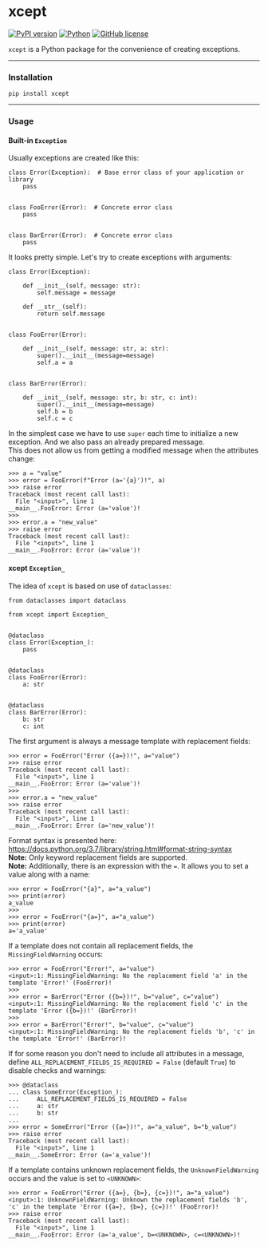 # xcept

[![PyPI version](https://badge.fury.io/py/xcept.svg)](https://badge.fury.io/py/xcept)
[![Python](https://img.shields.io/badge/python-3.7%2B-blue)](https://www.python.org)
[![GitHub license](https://img.shields.io/github/license/Abstract-X/xcept)](https://github.com/Abstract-X/xcept/blob/main/LICENSE)

`xcept` is a Python package for the convenience of creating exceptions.

---

### Installation

```commandline
pip install xcept
```

---

### Usage

#### Built-in `Exception`

Usually exceptions are created like this:

```python3
class Error(Exception):  # Base error class of your application or library
    pass


class FooError(Error):  # Concrete error class
    pass


class BarError(Error):  # Concrete error class
    pass
```

It looks pretty simple.
Let's try to create exceptions with arguments:

```python3
class Error(Exception):

    def __init__(self, message: str):
        self.message = message

    def __str__(self):
        return self.message


class FooError(Error):

    def __init__(self, message: str, a: str):
        super().__init__(message=message)
        self.a = a


class BarError(Error):

    def __init__(self, message: str, b: str, c: int):
        super().__init__(message=message)
        self.b = b
        self.c = c
```

In the simplest case we have to use `super` each time to initialize a new exception. And we also pass an already prepared message.  
This does not allow us from getting a modified message when the attributes change:

```python3
>>> a = "value"
>>> error = FooError(f"Error (a='{a}')!", a)
>>> raise error
Traceback (most recent call last):
  File "<input>", line 1
__main__.FooError: Error (a='value')!
>>> 
>>> error.a = "new_value"
>>> raise error
Traceback (most recent call last):
  File "<input>", line 1
__main__.FooError: Error (a='value')!
```

#### xcept `Exception_`

The idea of `xcept` is based on use of `dataclasses`:

```python3
from dataclasses import dataclass

from xcept import Exception_


@dataclass
class Error(Exception_):
    pass


@dataclass
class FooError(Error):
    a: str


@dataclass
class BarError(Error):
    b: str
    c: int
```

The first argument is always a message template with replacement fields:

```python3
>>> error = FooError("Error ({a=})!", a="value")
>>> raise error
Traceback (most recent call last):
  File "<input>", line 1
__main__.FooError: Error (a='value')!
>>>
>>> error.a = "new_value"
>>> raise error
Traceback (most recent call last):
  File "<input>", line 1
__main__.FooError: Error (a='new_value')!
```

Format syntax is presented here:  
https://docs.python.org/3.7/library/string.html#format-string-syntax  
**Note:** Only keyword replacement fields are supported.  
**Note:** Additionally, there is an expression with the `=`. It allows you to set a value along with a name:
```python3
>>> error = FooError("{a}", a="a_value")
>>> print(error)
a_value
>>>
>>> error = FooError("{a=}", a="a_value")
>>> print(error)
a='a_value'
```

If a template does not contain all replacement fields, the `MissingFieldWarning` occurs:

```python3
>>> error = FooError("Error!", a="value")
<input>:1: MissingFieldWarning: No the replacement field 'a' in the template 'Error!' (FooError)!
>>>
>>> error = BarError("Error ({b=})!", b="value", c="value")
<input>:1: MissingFieldWarning: No the replacement field 'c' in the template 'Error ({b=})!' (BarError)!
>>>
>>> error = BarError("Error!", b="value", c="value")
<input>:1: MissingFieldWarning: No the replacement fields 'b', 'c' in the template 'Error!' (BarError)!
```

If for some reason you don't need to include all attributes in a message, define `ALL_REPLACEMENT_FIELDS_IS_REQUIRED = False` (default `True`) to disable checks and warnings:

```python3
>>> @dataclass
... class SomeError(Exception_):
...     ALL_REPLACEMENT_FIELDS_IS_REQUIRED = False
...     a: str
...     b: str
...
>>> error = SomeError("Error ({a=})!", a="a_value", b="b_value")
>>> raise error
Traceback (most recent call last):
  File "<input>", line 1
__main__.SomeError: Error (a='a_value')!
```

If a template contains unknown replacement fields, the `UnknownFieldWarning` occurs and the value is set to `<UNKNOWN>`:

```python3
>>> error = FooError("Error ({a=}, {b=}, {c=})!", a="a_value")
<input>:1: UnknownFieldWarning: Unknown the replacement fields 'b', 'c' in the template 'Error ({a=}, {b=}, {c=})!' (FooError)!
>>> raise error
Traceback (most recent call last):
  File "<input>", line 1
__main__.FooError: Error (a='a_value', b=<UNKNOWN>, c=<UNKNOWN>)!
```
